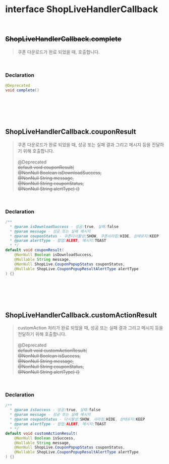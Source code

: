 # interface ShopLiveHandlerCallback

<br>

## ~~ShopLiveHandlerCallback.complete~~
> 쿠폰 다운로드가 완료 되었을 때, 호출합니다.

<br>

### Declaration
```java
@Deprecated
void complete()
```

<br>
<br>
<br>
<br>

## ShopLiveHandlerCallback.couponResult
> 쿠폰 다운로드가 완료 되었을 때, 성공 또는 실패 결과 그리고 메시지 등을 전달하기 위해 호출합니다.\
> \
> @Deprecated \
> ~~default void couponResult(\
    @NonNull Boolean isDownloadSuccess, \
    @NonNull String message, \
    @NonNull String couponStatus, \
    @NonNull String alertType) {}~~

<br>

### Declaration
```java
/**
  * @param isDownloadSuccess - 성공:true, 실패:false
  * @param message - 성공 또는 실패 메시지
  * @param couponStatus - 쿠폰다시활성:SHOW, 쿠폰사라짐:HIDE, 상태유지:KEEP
  * @param alertType - 팝업:ALERT, 메시지:TOAST
  * */
default void couponResult(
    @NonNull Boolean isDownloadSuccess, 
    @Nullable String message, 
    @NonNull ShopLive.CouponPopupStatus couponStatus, 
    @Nullable ShopLive.CouponPopupResultAlertType alertType
) {}
```

<br>
<br>
<br>
<br>

## ShopLiveHandlerCallback.customActionResult
> customAction 처리가 완료 되었을 때, 성공 또는 실패 결과 그리고 메시지 등을 전달하기 위해 호출합니다.\
> \
> @Deprecated \
> ~~default void customActionResult( \
    @NonNull Boolean isSuccess, \
    @NonNull String message,  \
    @NonNull String couponStatus, \
    @NonNull String alertType) {}~~

<br>

### Declaration
```java
/**
  * @param isSuccess - 성공:true, 실패:false
  * @param message - 성공 또는 실패 메시지
  * @param couponStatus - 다시활성:SHOW, 사라짐:HIDE, 상태유지:KEEP
  * @param alertType - 팝업:ALERT, 메시지:TOAST
  * */
default void customActionResult(
    @NonNull Boolean isSuccess, 
    @Nullable String message, 
    @NonNull ShopLive.CouponPopupStatus couponStatus, 
    @Nullable ShopLive.CouponPopupResultAlertType alertType
) {}
```

<br>
<br>
<br>
<br>
